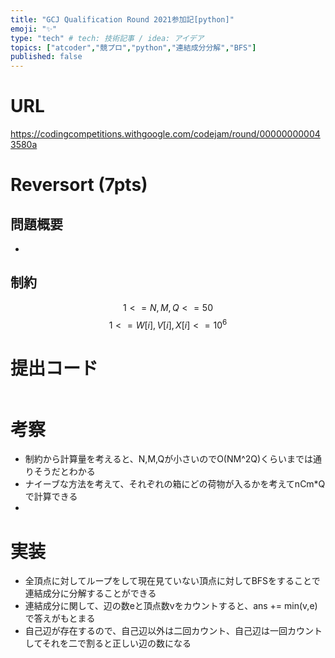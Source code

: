 ```yaml
---
title: "GCJ Qualification Round 2021参加記[python]"
emoji: "✨"
type: "tech" # tech: 技術記事 / idea: アイデア
topics: ["atcoder","競プロ","python","連結成分分解","BFS"]
published: false
---
```


# URL
https://codingcompetitions.withgoogle.com/codejam/round/000000000043580a

# Reversort (7pts)
## 問題概要
- 

## 制約
$$1 <= N,M,Q <=50$$
$$1 <= W[i],V[i],X[i] <=10^{6}$$

# 提出コード
```python

```

# 考察
- 制約から計算量を考えると、N,M,Qが小さいのでO(NM^2Q)くらいまでは通りそうだとわかる
- ナイーブな方法を考えて、それぞれの箱にどの荷物が入るかを考えてnCm*Qで計算できる
-  

# 実装
- 全頂点に対してループをして現在見ていない頂点に対してBFSをすることで連結成分に分解することができる
- 連結成分に関して、辺の数eと頂点数vをカウントすると、ans += min(v,e) で答えがもとまる
- 自己辺が存在するので、自己辺以外は二回カウント、自己辺は一回カウントしてそれを二で割ると正しい辺の数になる